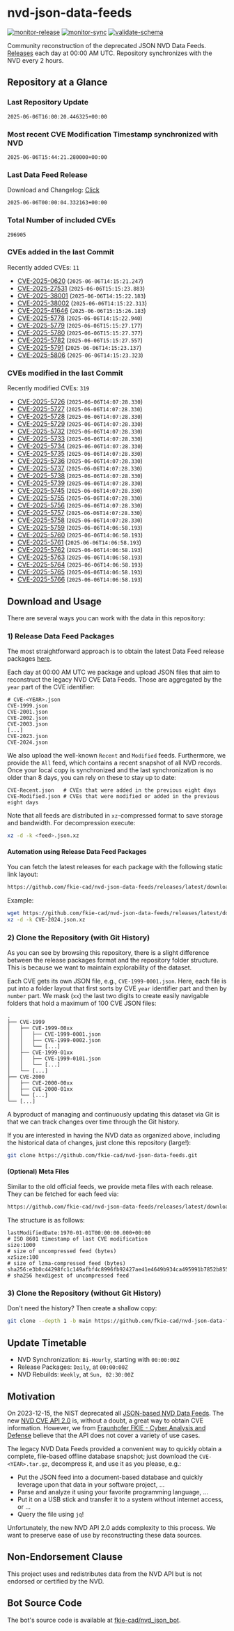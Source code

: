 # nvd-json-data-feeds

[![monitor-release](https://github.com/fkie-cad/nvd-json-data-feeds/actions/workflows/monitor_release.yml/badge.svg)](https://github.com/fkie-cad/nvd-json-data-feeds/actions/workflows/monitor_release.yml)
[![monitor-sync](https://github.com/fkie-cad/nvd-json-data-feeds/actions/workflows/monitor_sync.yml/badge.svg)](https://github.com/fkie-cad/nvd-json-data-feeds/actions/workflows/monitor_sync.yml)
[![validate-schema](https://github.com/fkie-cad/nvd-json-data-feeds/actions/workflows/validate_schema.yml/badge.svg)](https://github.com/fkie-cad/nvd-json-data-feeds/actions/workflows/validate_schema.yml)

Community reconstruction of the deprecated JSON NVD Data Feeds.
[Releases](https://github.com/fkie-cad/nvd-json-data-feeds/releases/latest) each day at 00:00 AM UTC.
Repository synchronizes with the NVD every 2 hours.

## Repository at a Glance

### Last Repository Update

```plain
2025-06-06T16:00:20.446325+00:00
```

### Most recent CVE Modification Timestamp synchronized with NVD

```plain
2025-06-06T15:44:21.280000+00:00
```

### Last Data Feed Release

Download and Changelog: [Click](https://github.com/fkie-cad/nvd-json-data-feeds/releases/latest)

```plain
2025-06-06T00:00:04.332163+00:00
```

### Total Number of included CVEs

```plain
296905
```

### CVEs added in the last Commit

Recently added CVEs: `11`

- [CVE-2025-0620](CVE-2025/CVE-2025-06xx/CVE-2025-0620.json) (`2025-06-06T14:15:21.247`)
- [CVE-2025-27531](CVE-2025/CVE-2025-275xx/CVE-2025-27531.json) (`2025-06-06T15:15:23.883`)
- [CVE-2025-38001](CVE-2025/CVE-2025-380xx/CVE-2025-38001.json) (`2025-06-06T14:15:22.183`)
- [CVE-2025-38002](CVE-2025/CVE-2025-380xx/CVE-2025-38002.json) (`2025-06-06T14:15:22.313`)
- [CVE-2025-41646](CVE-2025/CVE-2025-416xx/CVE-2025-41646.json) (`2025-06-06T15:15:26.183`)
- [CVE-2025-5778](CVE-2025/CVE-2025-57xx/CVE-2025-5778.json) (`2025-06-06T14:15:22.940`)
- [CVE-2025-5779](CVE-2025/CVE-2025-57xx/CVE-2025-5779.json) (`2025-06-06T15:15:27.177`)
- [CVE-2025-5780](CVE-2025/CVE-2025-57xx/CVE-2025-5780.json) (`2025-06-06T15:15:27.377`)
- [CVE-2025-5782](CVE-2025/CVE-2025-57xx/CVE-2025-5782.json) (`2025-06-06T15:15:27.557`)
- [CVE-2025-5791](CVE-2025/CVE-2025-57xx/CVE-2025-5791.json) (`2025-06-06T14:15:23.137`)
- [CVE-2025-5806](CVE-2025/CVE-2025-58xx/CVE-2025-5806.json) (`2025-06-06T14:15:23.323`)


### CVEs modified in the last Commit

Recently modified CVEs: `319`

- [CVE-2025-5726](CVE-2025/CVE-2025-57xx/CVE-2025-5726.json) (`2025-06-06T14:07:28.330`)
- [CVE-2025-5727](CVE-2025/CVE-2025-57xx/CVE-2025-5727.json) (`2025-06-06T14:07:28.330`)
- [CVE-2025-5728](CVE-2025/CVE-2025-57xx/CVE-2025-5728.json) (`2025-06-06T14:07:28.330`)
- [CVE-2025-5729](CVE-2025/CVE-2025-57xx/CVE-2025-5729.json) (`2025-06-06T14:07:28.330`)
- [CVE-2025-5732](CVE-2025/CVE-2025-57xx/CVE-2025-5732.json) (`2025-06-06T14:07:28.330`)
- [CVE-2025-5733](CVE-2025/CVE-2025-57xx/CVE-2025-5733.json) (`2025-06-06T14:07:28.330`)
- [CVE-2025-5734](CVE-2025/CVE-2025-57xx/CVE-2025-5734.json) (`2025-06-06T14:07:28.330`)
- [CVE-2025-5735](CVE-2025/CVE-2025-57xx/CVE-2025-5735.json) (`2025-06-06T14:07:28.330`)
- [CVE-2025-5736](CVE-2025/CVE-2025-57xx/CVE-2025-5736.json) (`2025-06-06T14:07:28.330`)
- [CVE-2025-5737](CVE-2025/CVE-2025-57xx/CVE-2025-5737.json) (`2025-06-06T14:07:28.330`)
- [CVE-2025-5738](CVE-2025/CVE-2025-57xx/CVE-2025-5738.json) (`2025-06-06T14:07:28.330`)
- [CVE-2025-5739](CVE-2025/CVE-2025-57xx/CVE-2025-5739.json) (`2025-06-06T14:07:28.330`)
- [CVE-2025-5745](CVE-2025/CVE-2025-57xx/CVE-2025-5745.json) (`2025-06-06T14:07:28.330`)
- [CVE-2025-5755](CVE-2025/CVE-2025-57xx/CVE-2025-5755.json) (`2025-06-06T14:07:28.330`)
- [CVE-2025-5756](CVE-2025/CVE-2025-57xx/CVE-2025-5756.json) (`2025-06-06T14:07:28.330`)
- [CVE-2025-5757](CVE-2025/CVE-2025-57xx/CVE-2025-5757.json) (`2025-06-06T14:07:28.330`)
- [CVE-2025-5758](CVE-2025/CVE-2025-57xx/CVE-2025-5758.json) (`2025-06-06T14:07:28.330`)
- [CVE-2025-5759](CVE-2025/CVE-2025-57xx/CVE-2025-5759.json) (`2025-06-06T14:06:58.193`)
- [CVE-2025-5760](CVE-2025/CVE-2025-57xx/CVE-2025-5760.json) (`2025-06-06T14:06:58.193`)
- [CVE-2025-5761](CVE-2025/CVE-2025-57xx/CVE-2025-5761.json) (`2025-06-06T14:06:58.193`)
- [CVE-2025-5762](CVE-2025/CVE-2025-57xx/CVE-2025-5762.json) (`2025-06-06T14:06:58.193`)
- [CVE-2025-5763](CVE-2025/CVE-2025-57xx/CVE-2025-5763.json) (`2025-06-06T14:06:58.193`)
- [CVE-2025-5764](CVE-2025/CVE-2025-57xx/CVE-2025-5764.json) (`2025-06-06T14:06:58.193`)
- [CVE-2025-5765](CVE-2025/CVE-2025-57xx/CVE-2025-5765.json) (`2025-06-06T14:06:58.193`)
- [CVE-2025-5766](CVE-2025/CVE-2025-57xx/CVE-2025-5766.json) (`2025-06-06T14:06:58.193`)


## Download and Usage

There are several ways you can work with the data in this repository:

### 1) Release Data Feed Packages

The most straightforward approach is to obtain the latest Data Feed release packages [here](https://github.com/fkie-cad/nvd-json-data-feeds/releases/latest).

Each day at 00:00 AM UTC we package and upload JSON files that aim to reconstruct the legacy NVD CVE Data Feeds.
Those are aggregated by the `year` part of the CVE identifier:

```
# CVE-<YEAR>.json
CVE-1999.json
CVE-2001.json
CVE-2002.json
CVE-2003.json
[...]
CVE-2023.json
CVE-2024.json
```

We also upload the well-known `Recent` and `Modified` feeds.
Furthermore, we provide the `All` feed, which contains a recent snapshot of all NVD records.
Once your local copy is synchronized and the last synchronization is no older than 8 days, you can rely on these to stay up to date:

```plain
CVE-Recent.json   # CVEs that were added in the previous eight days
CVE-Modified.json # CVEs that were modified or added in the previous eight days
```

Note that all feeds are distributed in `xz`-compressed format to save storage and bandwidth.
For decompression execute:

```sh
xz -d -k <feed>.json.xz
```

#### Automation using Release Data Feed Packages

You can fetch the latest releases for each package with the following static link layout:

```sh
https://github.com/fkie-cad/nvd-json-data-feeds/releases/latest/download/CVE-<YEAR>.json.xz
```

Example:

```sh
wget https://github.com/fkie-cad/nvd-json-data-feeds/releases/latest/download/CVE-2024.json.xz
xz -d -k CVE-2024.json.xz
```

### 2) Clone the Repository (with Git History)

As you can see by browsing this repository, there is a slight difference between the release packages format and the repository folder structure.
This is because we want to maintain explorability of the dataset.

Each CVE gets its own JSON file, e.g., `CVE-1999-0001.json`.
Here, each file is put into a folder layout that first sorts by CVE `year` identifier part and then by `number` part.
We mask (`xx`) the last two digits to create easily navigable folders that hold a maximum of 100 CVE JSON files:

```plain
.
├── CVE-1999
│   ├── CVE-1999-00xx
│   │   ├── CVE-1999-0001.json
│   │   ├── CVE-1999-0002.json
│   │   └── [...]
│   ├── CVE-1999-01xx
│   │   ├── CVE-1999-0101.json
│   │   └── [...]
│   └── [...]
├── CVE-2000
│   ├── CVE-2000-00xx
│   ├── CVE-2000-01xx
│   └── [...]
└── [...]
```

A byproduct of managing and continuously updating this dataset via Git is that we can track changes over time through the Git history.

If you are interested in having the NVD data as organized above, including the historical data of changes, just clone this repository (large!):

```sh
git clone https://github.com/fkie-cad/nvd-json-data-feeds.git
```

#### (Optional) Meta Files

Similar to the old official feeds, we provide meta files with each release. They can be fetched for each feed via:

```sh
https://github.com/fkie-cad/nvd-json-data-feeds/releases/latest/download/CVE-<YEAR>.meta
```

The structure is as follows:

```plain
lastModifiedDate:1970-01-01T00:00:00.000+00:00                          # ISO 8601 timestamp of last CVE modification
size:1000                                                               # size of uncompressed feed (bytes)
xzSize:100                                                              # size of lzma-compressed feed (bytes)
sha256:e3b0c44298fc1c149afbf4c8996fb92427ae41e4649b934ca495991b7852b855 # sha256 hexdigest of uncompressed feed
```

### 3) Clone the Repository (without Git History)

Don't need the history? Then create a shallow copy:

```sh
git clone --depth 1 -b main https://github.com/fkie-cad/nvd-json-data-feeds.git
```


## Update Timetable

* NVD Synchronization: `Bi-Hourly`, starting with `00:00:00Z`
* Release Packages: `Daily`, at `00:00:00Z`
* NVD Rebuilds: `Weekly`, at `Sun, 02:30:00Z`


## Motivation

On 2023-12-15, the NIST deprecated all [JSON-based NVD Data Feeds](https://nvd.nist.gov/vuln/data-feeds#divRetirementBanner-1).
The new [NVD CVE API 2.0](https://nvd.nist.gov/developers/vulnerabilities) is, without a doubt, a great way to obtain CVE information.
However, we from [Fraunhofer FKIE - Cyber Analysis and Defense](https://www.fkie.fraunhofer.de/en/departments/cad.html) believe that the API does not cover a variety of use cases.

The legacy NVD Data Feeds provided a convenient way to quickly obtain a complete, file-based offline database snapshot; just download the `CVE-<YEAR>.tar.gz`, decompress it, and use it as you please, e.g.:

- Put the JSON feed into a document-based database and quickly leverage upon that data in your software project, ...
- Parse and analyze it using your favorite programming language, ...
- Put it on a USB stick and transfer it to a system without internet access, or ...
- Query the file using `jq`!

Unfortunately, the new NVD API 2.0 adds complexity to this process.
We want to preserve ease of use by reconstructing these data sources.

## Non-Endorsement Clause

This project uses and redistributes data from the NVD API but is not endorsed or certified by the NVD.

## Bot Source Code

The bot's source code is available at [fkie-cad/nvd\_json\_bot](https://github.com/fkie-cad/nvd_json_bot).